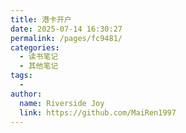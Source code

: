 ```yaml
---
title: 港卡开户
date: 2025-07-14 16:30:27
permalink: /pages/fc9481/
categories:
  - 读书笔记
  - 其他笔记
tags:
  - 
author: 
  name: Riverside Joy
  link: https://github.com/MaiRen1997
---
```

